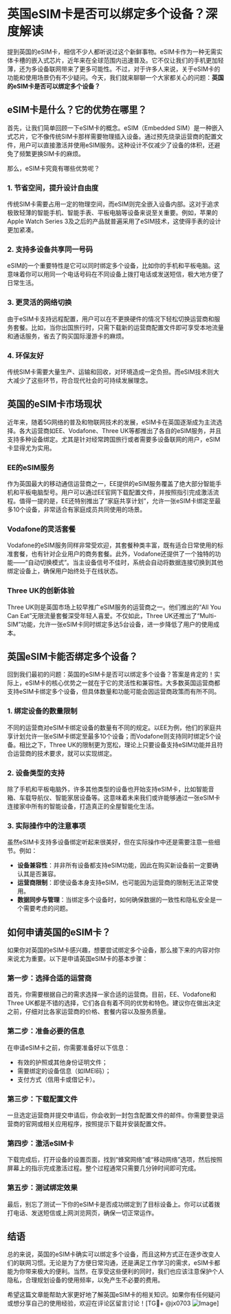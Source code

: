 # 英国eSIM卡是否可以绑定多个设备？深度解读

提到英国的eSIM卡，相信不少人都听说过这个新鲜事物。eSIM卡作为一种无需实体卡槽的嵌入式芯片，近年来在全球范围内迅速普及。它不仅让我们的手机更加轻薄，还为多设备联网带来了更多可能性。不过，对于许多人来说，关于eSIM卡的功能和使用场景仍有不少疑问。今天，我们就来聊聊一个大家都关心的问题：**英国的eSIM卡是否可以绑定多个设备？**

## eSIM卡是什么？它的优势在哪里？

首先，让我们简单回顾一下eSIM卡的概念。eSIM（Embedded SIM）是一种嵌入式芯片，它不像传统SIM卡那样需要物理插入设备。通过预先烧录运营商的配置文件，用户可以直接激活并使用eSIM服务。这种设计不仅减少了设备的体积，还避免了频繁更换SIM卡的麻烦。

那么，eSIM卡究竟有哪些优势呢？

### 1. **节省空间，提升设计自由度**
传统SIM卡需要占用一定的物理空间，而eSIM则完全嵌入设备内部。这对于追求极致轻薄的智能手机、智能手表、平板电脑等设备来说至关重要。例如，苹果的Apple Watch Series 3及之后的产品就普遍采用了eSIM技术，这使得手表的设计更加紧凑。

### 2. **支持多设备共享同一号码**
eSIM的一个重要特性是它可以同时绑定多个设备，比如你的手机和平板电脑。这意味着你可以用同一个电话号码在不同设备上拨打电话或发送短信，极大地方便了日常生活。

### 3. **更灵活的网络切换**
由于eSIM卡支持远程配置，用户可以在不更换硬件的情况下轻松切换运营商和服务套餐。比如，当你出国旅行时，只需下载新的运营商配置文件即可享受本地流量和通话服务，省去了购买国际漫游卡的麻烦。

### 4. **环保友好**
传统SIM卡需要大量生产、运输和回收，对环境造成一定负担。而eSIM技术则大大减少了这些环节，符合现代社会的可持续发展理念。

## 英国的eSIM卡市场现状

近年来，随着5G网络的普及和物联网技术的发展，eSIM卡在英国逐渐成为主流选择。各大运营商如EE、Vodafone、Three UK等都推出了各自的eSIM服务，并且支持多种设备绑定。尤其是针对经常跨国旅行或者需要多设备联网的用户，eSIM卡显得尤为实用。

### EE的eSIM服务
作为英国最大的移动通信运营商之一，EE提供的eSIM服务覆盖了绝大部分智能手机和平板电脑型号。用户可以通过EE官网下载配置文件，并按照指引完成激活流程。值得一提的是，EE还特别推出了“家庭共享计划”，允许一张eSIM卡绑定至最多10个设备，非常适合有家庭成员共同使用的场景。

### Vodafone的灵活套餐
Vodafone的eSIM服务同样非常受欢迎，其套餐种类丰富，既有适合日常使用的标准套餐，也有针对企业用户的商务套餐。此外，Vodafone还提供了一个独特的功能——“自动切换模式”。当主设备信号不佳时，系统会自动将数据连接切换到其他绑定设备上，确保用户始终处于在线状态。

### Three UK的创新体验
Three UK则是英国市场上较早推广eSIM服务的运营商之一。他们推出的“All You Can Eat”无限流量套餐深受年轻人喜爱。不仅如此，Three UK还推出了“Multi-SIM”功能，允许一张eSIM卡同时绑定多达5台设备，进一步降低了用户的使用成本。

## 英国eSIM卡能否绑定多个设备？

回到我们最初的问题：英国的eSIM卡是否可以绑定多个设备？答案是肯定的！实际上，eSIM卡的核心优势之一就在于它的灵活性和兼容性。大多数英国运营商都支持eSIM卡绑定多个设备，但具体数量和功能可能会因运营商政策而有所不同。

### 1. 绑定设备的数量限制
不同的运营商对eSIM卡绑定设备的数量有不同的规定。以EE为例，他们的家庭共享计划允许一张eSIM卡绑定至最多10个设备；而Vodafone则支持同时绑定5个设备。相比之下，Three UK的限制更为宽松，理论上只要设备支持eSIM功能并且符合运营商的技术要求，就可以实现绑定。

### 2. 设备类型的支持
除了手机和平板电脑外，许多其他类型的设备也开始支持eSIM卡，比如智能音箱、车载导航仪、智能家居设备等。这意味着未来我们或许能够通过一张eSIM卡连接家中所有的智能设备，打造真正的全屋智能化生活。

### 3. 实际操作中的注意事项
虽然eSIM卡支持多设备绑定听起来很美好，但在实际操作中还是需要注意一些细节。例如：
- **设备兼容性**：并非所有设备都支持eSIM功能，因此在购买新设备前一定要确认其是否兼容。
- **运营商限制**：即使设备本身支持eSIM，也可能因为运营商的限制无法正常使用。
- **数据同步与管理**：当绑定多个设备时，如何确保数据的一致性和隐私安全是一个需要考虑的问题。

## 如何申请英国的eSIM卡？

如果你对英国的eSIM卡感兴趣，想要尝试绑定多个设备，那么接下来的内容对你来说尤为重要。以下是申请英国eSIM卡的基本步骤：

### 第一步：选择合适的运营商
首先，你需要根据自己的需求选择一家合适的运营商。目前，EE、Vodafone和Three UK都是不错的选择，它们各自有着不同的优势和特色。建议你在做出决定之前，仔细对比各家运营商的价格、套餐内容以及服务质量。

### 第二步：准备必要的信息
在申请eSIM卡之前，你需要准备好以下信息：
- 有效的护照或其他身份证明文件；
- 需要绑定的设备信息（如IMEI码）；
- 支付方式（信用卡或借记卡）。

### 第三步：下载配置文件
一旦选定运营商并提交申请后，你会收到一封包含配置文件的邮件。你需要登录运营商的官网或相关应用程序，按照提示下载并安装配置文件。

### 第四步：激活eSIM卡
下载完成后，打开设备的设置页面，找到“蜂窝网络”或“移动网络”选项，然后按照屏幕上的指示完成激活过程。整个过程通常只需要几分钟时间即可完成。

### 第五步：测试绑定效果
最后，别忘了测试一下你的eSIM卡是否成功绑定到了目标设备上。你可以试着拨打电话、发送短信或上网浏览网页，确保一切正常运作。

## 结语

总的来说，英国的eSIM卡确实可以绑定多个设备，而且这种方式正在逐步改变人们的联网习惯。无论是为了方便日常沟通，还是满足工作学习的需求，eSIM卡都能为你带来极大的便利。当然，在享受这些便利的同时，我们也应该注意保护个人隐私，合理规划设备的使用频率，以免产生不必要的费用。

希望这篇文章能帮助大家更好地了解英国eSIM卡的相关知识。如果你有任何疑问或想分享自己的使用经验，欢迎在评论区留言讨论！[TG💪+ @jx0703 ![Image](https://github.com/user-attachments/assets/dbca1d08-cadb-493c-b0ec-ad6f7a83f270)]